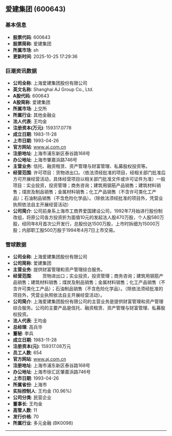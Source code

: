 ## 爱建集团 (600643)

### 基本信息

- **股票代码**: 600643
- **股票简称**: 爱建集团
- **所属市场**: sh
- **更新时间**: 2025-10-25 17:29:36

### 巨潮资讯数据

- **公司全称**: 上海爱建集团股份有限公司
- **英文名称**: Shanghai AJ Group Co., Ltd.
- **A股代码**: 600643
- **A股简称**: 爱建集团
- **所属市场**: 上交所
- **所属行业**: 其他金融业
- **法人代表**: 王均金
- **注册资本(万元)**: 159317.0778
- **成立日期**: 1983-11-28
- **上市日期**: 1993-04-26
- **官方网站**: www.aj.com.cn
- **注册地址**: 上海市浦东新区泰谷路168号
- **办公地址**: 上海市肇嘉浜路746号
- **主营业务**: 信托、融资租赁、资产管理与财富管理、私募股权投资等。
- **经营范围**: 许可项目：货物进出口。（依法须经批准的项目，经相关部门批准后方可开展经营活动，具体经营项目以相关部门批准文件或许可证件为准）一般项目：实业投资，投资管理；商务咨询；建筑用钢筋产品销售；建筑材料销售；煤炭及制品销售；金属材料销售；化工产品销售（不含许可类化工产品）；石油制品销售（不含危险化学品）。（除依法须经批准的项目外，凭营业执照依法自主开展经营活动）
- **公司简介**: 公司前身系上海市工商界爱国建设公司，1992年7月始进行股份制改组，将原公司各方投资折为面值10元的发起法人股470万股，个人股580万股，经同年8月首次公开发行，总股份达1500万股，上市时拆细为15000万股；内部职工股500万股于1994年4月7日上市交易。

### 雪球数据

- **公司全称**: 上海爱建集团股份有限公司
- **公司简称**: 爱建集团
- **主营业务**: 提供财富管理和资产管理综合服务。
- **经营范围**: 　　货物进出口；实业投资，投资管理；商务咨询；建筑用钢筋产品销售；建筑材料销售；煤炭及制品销售；金属材料销售；化工产品销售（不含许可类化工产品）；石油制品销售（不含危险化学品）。（除依法须经批准的项目外，凭营业执照依法自主开展经营活动）。
- **公司简介**: 上海爱建集团股份有限公司的主营业务是提供财富管理和资产管理综合服务。公司的主要产品是信托、融资租赁、资产管理与财富管理、私募股权投资。
- **法人代表**: 王均金
- **总经理**: 高兵华
- **董秘**: 李兵
- **成立日期**: 1983-11-28
- **注册资本(元)**: 159317.08万元
- **员工人数**: 654
- **官方网站**: www.aj.com.cn
- **注册地址**: 上海市浦东新区泰谷路168号
- **办公地址**: 上海市徐汇区肇嘉浜路746号
- **上市日期**: 1993-04-26
- **所属省份**: 上海市
- **实际控制人**: 王均金 (10.96%)
- **公司分类**: 民营企业
- **董事长**: 王均金
- **高管人数**: 11
- **发行价格**: 70
- **所属行业**: 多元金融 (BK0098)

---